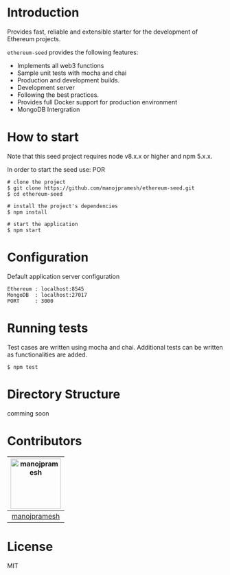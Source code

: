 # Introduction

Provides fast, reliable and extensible starter for the development of Ethereum projects.

`ethereum-seed` provides the following features:

- Implements all web3 functions
- Sample unit tests with mocha and chai
- Production and development builds.
- Development server
- Following the best practices.
- Provides full Docker support for production environment
- MongoDB Intergration

# How to start

Note that this seed project requires node v8.x.x or higher and npm 5.x.x.

In order to start the seed use:
POR
```
# clone the project
$ git clone https://github.com/manojpramesh/ethereum-seed.git
$ cd ethereum-seed

# install the project's dependencies
$ npm install

# start the application
$ npm start
```


# Configuration

Default application server configuration

```
Ethereum : localhost:8545
MongoDB  : localhost:27017
PORT     : 3000
```

# Running tests

Test cases are written using mocha and chai. Additional tests can be written as functionalities are added.

```
$ npm test
```

# Directory Structure

comming soon


# Contributors

[<img alt="manojpramesh" src="https://avatars2.githubusercontent.com/u/13680648?s=460&v=4" width="117">](https://github.com/manojpramesh) |
:---: |
[manojpramesh](https://github.com/manojpramesh) | 



# License

MIT
